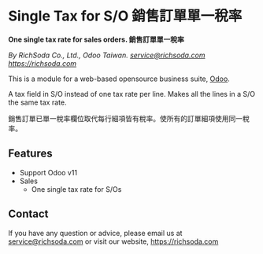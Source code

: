 Single Tax for S/O 銷售訂單單一稅率
================================
**One single tax rate for sales orders. 銷售訂單單一稅率**

*By RichSoda Co., Ltd., Odoo Taiwan. <service@richsoda.com> https://richsoda.com*

This is a module for a web-based opensource business suite, [Odoo](http://odoo.com/).

A tax field in S/O instead of one tax rate per line. Makes all the lines in a S/O the same tax rate.

銷售訂單已單一稅率欄位取代每行細項皆有稅率。使所有的訂單細項使用同一稅率。

Features
--------
* Support Odoo v11
* Sales
    - One single tax rate for S/Os

Contact
-------
If you have any question or advice, please email us at service@richsoda.com or visit our website, https://richsoda.com